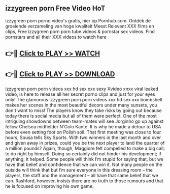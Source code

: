 ## izzygreen porn Free Video HoT 

izzygreen porn porno video's gratis, hier op Pornhub.com. Ontdek de groeiende verzameling van hoge kwaliteit Meest Relevant XXX films en clips,
Free izzygreen porn porn tube videos & pornstar sex videos. Find pornstars and all their XXX videos to watch here


## 👉🔴 [Click to PLAY >> WATCH](http://us.freeplayer.one?title=izzygreen_porn&ref=16D)

## 👉🔴 [Click to PLAY >> DOWNLOAD](http://us.freeplayer.one?title=izzygreen_porn&ref=16D)


izzygreen porn porn videos xxx hd sex xxx sexy Xvideo xnxx viral leaked video, is here to release all her secret porno clips and just for your eyes only! The glamorous izzygreen porn porn videos xxx hd sex xxx bombshell makes her scenes in the most beautiful decors under many sunsets, you don't want to miss! The players know they take risks by going out because today there is social media but all of them were perfect. One of the most intriguing showdowns between team-mates will see Jorginho go up against fellow Chelsea midfielder N'Golo Kante. It is why he made a detour to USA before even setting foot on Polish soil. That first meeting was close to four hours, Sousa tells Sky Sports. With two winners in the last month and over and given away in prizes, could you be the next player to land the quarter of a million pounds? Again, though, Maggiore felt compelled to make a big call; to do right by himself. Doing so certainly did not hinder his development; if anything, it helped. Some people will think I’m stupid for saying that, but we have that belief and confidence that we can win it. Not many people on the outside will think that but I’m sure everyone in this dressing room – the players, the staff and the management – all have that same belief that we can. Rashford, however, insists there are no truth to those rumours and that he is focused on improving his own game.